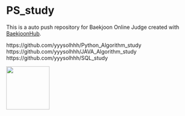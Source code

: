 # PS_study
This is a auto push repository for Baekjoon Online Judge created with [BaekjoonHub](https://github.com/BaekjoonHub/BaekjoonHub).


<p align="left">
  https://github.com/yyysolhhh/Python_Algorithm_study<br>
  https://github.com/yyysolhhh/JAVA_Algorithm_study<br>
  https://github.com/yyysolhhh/SQL_study<br>
</p>
<p align="left">
<img height="115" src="http://mazassumnida.wtf/api/v2/generate_badge?boj=solbaram"/>
</p>
